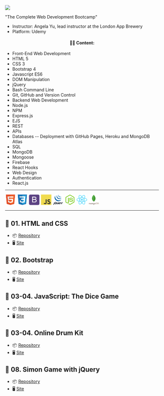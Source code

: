  <img align="center" src="https://i.imgur.com/szNEUar.gif">



"The Complete Web Development Bootcamp"  

* Instructor: Angela Yu, lead instructor at the London App Brewery  
* Platform: Udemy  

 <h4 align="center">👨‍💻 Content:</h4>

- Front-End Web Development
- HTML 5
- CSS 3
- Bootstrap 4
- Javascript ES6
- DOM Manipulation
- jQuery
- Bash Command Line
- Git, GitHub and Version Control
- Backend Web Development
- Node.js
- NPM
- Express.js
- EJS
- REST
- APIs
- Databases
-- Deployment with GitHub Pages, Heroku and MongoDB Atlas
- SQL
- MongoDB
- Mongoose
- Firebase
- React Hooks
- Web Design
- Authentication
- React.js

<hr>
  <p align="left">
    <img src="https://raw.githubusercontent.com/devicons/devicon/d00d0969292a6569d45b06d3f350f463a0107b0d/icons/html5/html5-original.svg" alt="html5" width="35" height="35"/>
    <img src="https://raw.githubusercontent.com/devicons/devicon/d00d0969292a6569d45b06d3f350f463a0107b0d/icons/css3/css3-original.svg" alt="css3" width="35" height="35"/>
    <img src="https://raw.githubusercontent.com/devicons/devicon/d00d0969292a6569d45b06d3f350f463a0107b0d/icons/bootstrap/bootstrap-plain.svg" alt="bootstrap" width="35" height="35"/>
    <img src="https://raw.githubusercontent.com/devicons/devicon/d00d0969292a6569d45b06d3f350f463a0107b0d/icons/javascript/javascript-original.svg" alt="javascript" width="35" height="35"/>
    <img src="https://raw.githubusercontent.com/devicons/devicon/ac557d6ff33ff370a5db99f97aeab35ea5c67fbd/icons/jquery/jquery-original-wordmark.svg" alt="jquery" width="35" height="35"/>
    <img src="https://raw.githubusercontent.com/devicons/devicon/d00d0969292a6569d45b06d3f350f463a0107b0d/icons/nodejs/nodejs-original.svg" alt="nodejs" width="35" height="35">
    <img src="https://raw.githubusercontent.com/devicons/devicon/c5378d6c2510ffa0b3e4475af95618a8048d6cf1/icons/react/react-original.svg" alt="react" width="35" height="35"/>
    <img src="https://raw.githubusercontent.com/devicons/devicon/c5378d6c2510ffa0b3e4475af95618a8048d6cf1/icons/mongodb/mongodb-original-wordmark.svg" alt="mongo-db" width="35" height="35">
  </p>
<hr>

 ## 📍 01. HTML and CSS
 - 📦 [Repository](https://github.com/IgorKostoski/-Web_Development_Bootcamp/tree/main/01.%20HTML%20and%20CSS)
 - 🖥 [Site](https://mysmallcsspage.netlify.app/)

## 📍 02. Bootstrap
- 📦 [Repository](https://github.com/IgorKostoski/-Web_Development_Bootcamp/tree/main/02.%20Bootstrap)
- 🖥 [Site](https://tindogpage.netlify.app)

## 📍 03-04. JavaScript: The Dice Game
- 📦 [Repository](https://github.com/IgorKostoski/-Web_Development_Bootcamp/tree/main/05.%20The%20Dicee%20Game)
 - 🖥 [Site](https://rollthedicegamepage.netlify.app)

## 📍 03-04. Online Drum Kit
- 📦 [Repository](https://github.com/IgorKostoski/-Web_Development_Bootcamp/tree/main/06.%20Drum%20Kit)
- 🖥 [Site](https://kickdrums.netlify.app)


## 📍 08. Simon Game with jQuery 

- 📦 [Repository](https://github.com/IgorKostoski/-Web_Development_Bootcamp/tree/main/08.%20Simon%20Game%20with%20jQuery)
- 🖥 [Site](https://simonsgamejquery.netlify.app/)



